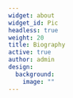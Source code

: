 ```yaml
---
widget: about
widget_id: Pic
headless: true
weight: 20
title: Biography
active: true
author: admin
design:
  background:
    image: ""
---
```

